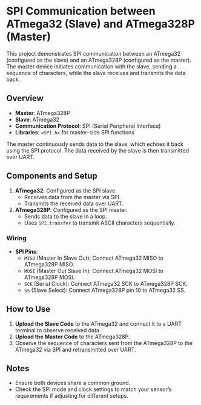 # SPI Communication between ATmega32 (Slave) and ATmega328P (Master)

This project demonstrates SPI communication between an ATmega32 (configured as the slave) and an ATmega328P (configured as the master). The master device initiates communication with the slave, sending a sequence of characters, while the slave receives and transmits the data back.

## Overview

- **Master**: ATmega328P
- **Slave**: ATmega32
- **Communication Protocol**: SPI (Serial Peripheral Interface)
- **Libraries**: `<SPI.h>` for master-side SPI functions

The master continuously sends data to the slave, which echoes it back using the SPI protocol. The data received by the slave is then transmitted over UART.

## Components and Setup

1. **ATmega32**: Configured as the SPI slave.
   - Receives data from the master via SPI.
   - Transmits the received data over UART.
2. **ATmega328P**: Configured as the SPI master.
   - Sends data to the slave in a loop.
   - Uses `SPI.transfer` to transmit ASCII characters sequentially.

### Wiring

- **SPI Pins**:
  - `MISO` (Master In Slave Out): Connect ATmega32 MISO to ATmega328P MISO.
  - `MOSI` (Master Out Slave In): Connect ATmega32 MOSI to ATmega328P MOSI.
  - `SCK` (Serial Clock): Connect ATmega32 SCK to ATmega328P SCK.
  - `SS` (Slave Select): Connect ATmega328P pin 10 to ATmega32 SS.

## How to Use

1. **Upload the Slave Code** to the ATmega32 and connect it to a UART terminal to observe received data.
2. **Upload the Master Code** to the ATmega328P.
3. Observe the sequence of characters sent from the ATmega328P to the ATmega32 via SPI and retransmitted over UART.

## Notes

- Ensure both devices share a common ground.
- Check the SPI mode and clock settings to match your sensor’s requirements if adjusting for different setups.
